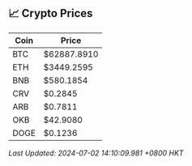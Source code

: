 ## 📈 Crypto Prices

| Coin | Price |
| ---- | ----- |
| BTC | $62887.8910 |
| ETH | $3449.2595 |
| BNB | $580.1854 |
| CRV | $0.2845 |
| ARB | $0.7811 |
| OKB | $42.9080 |
| DOGE | $0.1236 |

_Last Updated: 2024-07-02 14:10:09.981 +0800 HKT_
